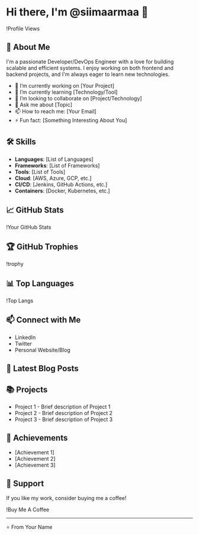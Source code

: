# Hi there, I'm @siimaarmaa 👋

!Profile Views

## 🚀 About Me
I'm a passionate Developer/DevOps Engineer with a love for building scalable and efficient systems. I enjoy working on both frontend and backend projects, and I'm always eager to learn new technologies.

- 🔭 I’m currently working on [Your Project]
- 🌱 I’m currently learning [Technology/Tool]
- 👯 I’m looking to collaborate on [Project/Technology]
- 💬 Ask me about [Topic]
- 📫 How to reach me: [Your Email]
- ⚡ Fun fact: [Something Interesting About You]

## 🛠️ Skills
- **Languages**: [List of Languages]
- **Frameworks**: [List of Frameworks]
- **Tools**: [List of Tools]
- **Cloud**: [AWS, Azure, GCP, etc.]
- **CI/CD**: [Jenkins, GitHub Actions, etc.]
- **Containers**: [Docker, Kubernetes, etc.]

## 📈 GitHub Stats
!Your GitHub Stats

## 🏆 GitHub Trophies
!trophy

## 📊 Top Languages
!Top Langs

## 📫 Connect with Me
- LinkedIn
- Twitter
- Personal Website/Blog

## 📝 Latest Blog Posts
<!-- BLOG-POST-LIST:START -->
<!-- BLOG-POST-LIST:END -->

## 📚 Projects
- Project 1 - Brief description of Project 1
- Project 2 - Brief description of Project 2
- Project 3 - Brief description of Project 3

## 🏅 Achievements
- [Achievement 1]
- [Achievement 2]
- [Achievement 3]

## 🤝 Support
If you like my work, consider buying me a coffee!

!Buy Me A Coffee

---

⭐️ From Your Name
